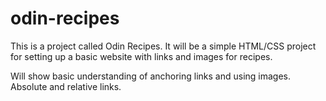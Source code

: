 # odin-recipes
This is a project called Odin Recipes.
It will be a simple HTML/CSS project for setting up
a basic website with links and images for recipes.

Will show basic understanding of anchoring links and using images. Absolute and relative links. 